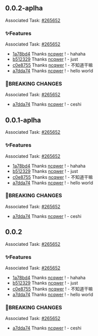 ## 0.0.2-aplha

Associated Task: [#265652](https://projectmanage.netease-official.lcap.163yun.com/dashboard/TaskDetail?id=2656521174974208)

### ✨Features

Associated Task: [#265652](https://projectmanage.netease-official.lcap.163yun.com/dashboard/TaskDetail?id=2656521174974208)

- [1a78bd4](http://github.com/commit/1a78bd4d64c7e1a4b7dfe3c5bcca3c790a41fdb5) Thanks [ncqwer](https://github.com/ncqwer) ! -  hahaha
- [b512329](http://github.com/commit/b512329e663733d86d9230078dd544cf2b642dc1) Thanks [ncqwer](https://github.com/ncqwer) ! -  just
- [c0e8755](http://github.com/commit/c0e87559c9184513366db0fe26ea45ff81657e6e) Thanks [ncqwer](https://github.com/ncqwer) ! -  不知道干嘛
- [a7dda74](http://github.com/commit/a7dda745af1dc9e1c1e62e18f1de619a782713a0) Thanks [ncqwer](https://github.com/ncqwer) ! -  hello world


### 🚨BREAKING CHANGES

Associated Task: [#265652](https://projectmanage.netease-official.lcap.163yun.com/dashboard/TaskDetail?id=2656521174974208)

- [a7dda74](http://github.com/commit/a7dda745af1dc9e1c1e62e18f1de619a782713a0) Thanks [ncqwer](https://github.com/ncqwer) ! - ceshi



## 0.0.1-aplha

Associated Task: [#265652](https://projectmanage.netease-official.lcap.163yun.com/dashboard/TaskDetail?id=2656521174974208)

### ✨Features

Associated Task: [#265652](https://projectmanage.netease-official.lcap.163yun.com/dashboard/TaskDetail?id=2656521174974208)

- [1a78bd4](http://github.com/commit/1a78bd4d64c7e1a4b7dfe3c5bcca3c790a41fdb5) Thanks [ncqwer](https://github.com/ncqwer) ! -  hahaha
- [b512329](http://github.com/commit/b512329e663733d86d9230078dd544cf2b642dc1) Thanks [ncqwer](https://github.com/ncqwer) ! -  just
- [c0e8755](http://github.com/commit/c0e87559c9184513366db0fe26ea45ff81657e6e) Thanks [ncqwer](https://github.com/ncqwer) ! -  不知道干嘛
- [a7dda74](http://github.com/commit/a7dda745af1dc9e1c1e62e18f1de619a782713a0) Thanks [ncqwer](https://github.com/ncqwer) ! -  hello world


### 🚨BREAKING CHANGES

Associated Task: [#265652](https://projectmanage.netease-official.lcap.163yun.com/dashboard/TaskDetail?id=2656521174974208)

- [a7dda74](http://github.com/commit/a7dda745af1dc9e1c1e62e18f1de619a782713a0) Thanks [ncqwer](https://github.com/ncqwer) ! - ceshi



## 0.0.2

Associated Task: [#265652](https://projectmanage.netease-official.lcap.163yun.com/dashboard/TaskDetail?id=2656521174974208)

### ✨Features

Associated Task: [#265652](https://projectmanage.netease-official.lcap.163yun.com/dashboard/TaskDetail?id=2656521174974208)

- [1a78bd4](http://github.com/commit/1a78bd4d64c7e1a4b7dfe3c5bcca3c790a41fdb5) Thanks [ncqwer](https://github.com/ncqwer) ! -  hahaha
- [b512329](http://github.com/commit/b512329e663733d86d9230078dd544cf2b642dc1) Thanks [ncqwer](https://github.com/ncqwer) ! -  just
- [c0e8755](http://github.com/commit/c0e87559c9184513366db0fe26ea45ff81657e6e) Thanks [ncqwer](https://github.com/ncqwer) ! -  不知道干嘛
- [a7dda74](http://github.com/commit/a7dda745af1dc9e1c1e62e18f1de619a782713a0) Thanks [ncqwer](https://github.com/ncqwer) ! -  hello world


### 🚨BREAKING CHANGES

Associated Task: [#265652](https://projectmanage.netease-official.lcap.163yun.com/dashboard/TaskDetail?id=2656521174974208)

- [a7dda74](http://github.com/commit/a7dda745af1dc9e1c1e62e18f1de619a782713a0) Thanks [ncqwer](https://github.com/ncqwer) ! - ceshi



